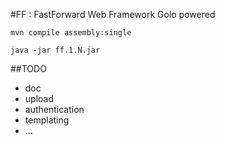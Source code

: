#FF : FastForward Web Framework Golo powered

`mvn compile assembly:single`

`java -jar ff.1.N.jar`


##TODO

- doc
- upload
- authentication
- templating
- ...